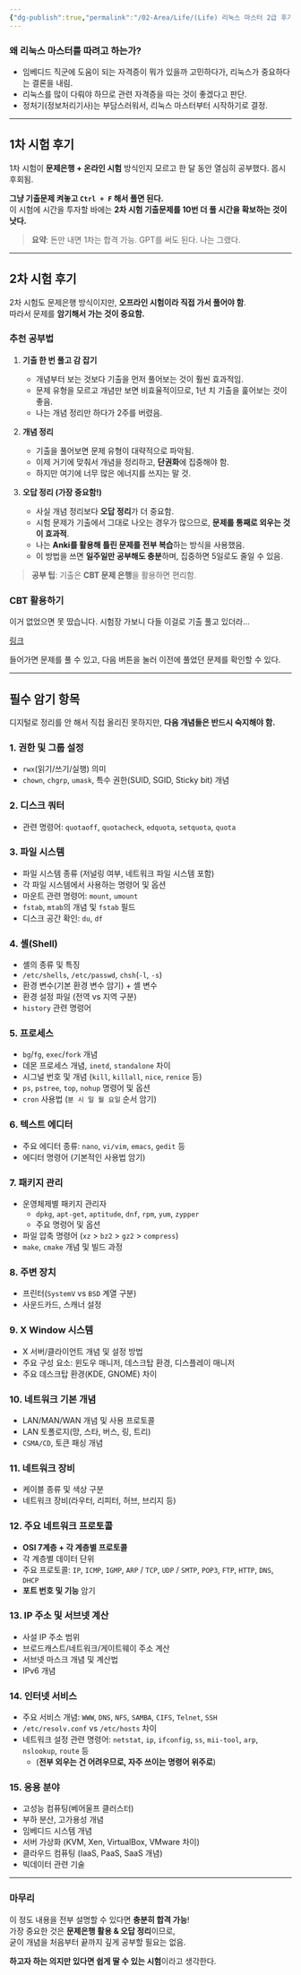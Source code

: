 ```yaml
---
{"dg-publish":true,"permalink":"/02-Area/Life/(Life) 리눅스 마스터 2급 후기/","noteIcon":"","created":"2025-03-09T17:12:00.000+09:00","updated":"2025-04-02T14:55:14.229+09:00"}
---
```


### 왜 리눅스 마스터를 따려고 하는가?

- 임베디드 직군에 도움이 되는 자격증이 뭐가 있을까 고민하다가, 리눅스가 중요하다는 결론을 내림.
- 리눅스를 많이 다뤄야 하므로 관련 자격증을 따는 것이 좋겠다고 판단.
- 정처기(정보처리기사)는 부담스러워서, 리눅스 마스터부터 시작하기로 결정.

---

## 1차 시험 후기

1차 시험이 **문제은행 + 온라인 시험** 방식인지 모르고 한 달 동안 열심히 공부했다. 몹시 후회됨.

**그냥 기출문제 켜놓고 `Ctrl + F` 해서 풀면 된다.**  
이 시험에 시간을 투자할 바에는 **2차 시험 기출문제를 10번 더 풀 시간을 확보하는 것이 낫다.**

> **요약**: 돈만 내면 1차는 합격 가능. GPT를 써도 된다. 나는 그랬다.

---

## 2차 시험 후기

2차 시험도 문제은행 방식이지만, **오프라인 시험이라 직접 가서 풀어야 함**.  
따라서 문제를 **암기해서 가는 것이 중요함.**

### 추천 공부법

1. **기출 한 번 풀고 감 잡기**
    
    - 개념부터 보는 것보다 기출을 먼저 풀어보는 것이 훨씬 효과적임.
    - 문제 유형을 모르고 개념만 보면 비효율적이므로, 1년 치 기출을 훑어보는 것이 좋음.
    - 나는 개념 정리만 하다가 2주를 버렸음.
2. **개념 정리**
    
    - 기출을 풀어보면 문제 유형이 대략적으로 파악됨.
    - 이제 거기에 맞춰서 개념을 정리하고, **단권화**에 집중해야 함.
    - 하지만 여기에 너무 많은 에너지를 쓰지는 말 것.
3. **오답 정리 (가장 중요함!)**
    
    - 사실 개념 정리보다 **오답 정리**가 더 중요함.
    - 시험 문제가 기출에서 그대로 나오는 경우가 많으므로, **문제를 통째로 외우는 것이 효과적**.
    - 나는 **Anki를 활용해 틀린 문제를 전부 복습**하는 방식을 사용했음.
    - 이 방법을 쓰면 **일주일만 공부해도 충분**하며, 집중하면 5일로도 줄일 수 있음.

> **공부 팁**: 기출은 **CBT 문제 은행**을 활용하면 편리함.

### CBT 활용하기

이거 없었으면 못 땄습니다. 시험장 가보니 다들 이걸로 기출 풀고 있더라...

[링크](https://www.comcbt.com/cbt/index2.php?hack_number=29)

들어가면 문제를 풀 수 있고, 다음 버튼을 눌러 이전에 풀었던 문제를 확인할 수 있다.

---

## 필수 암기 항목

디지털로 정리를 안 해서 직접 올리진 못하지만, **다음 개념들은 반드시 숙지해야 함.**

### 1. 권한 및 그룹 설정

- `rwx`(읽기/쓰기/실행) 의미
- `chown`, `chgrp`, `umask`, 특수 권한(SUID, SGID, Sticky bit) 개념

### 2. 디스크 쿼터

- 관련 명령어: `quotaoff`, `quotacheck`, `edquota`, `setquota`, `quota`

### 3. 파일 시스템

- 파일 시스템 종류 (저널링 여부, 네트워크 파일 시스템 포함)
- 각 파일 시스템에서 사용하는 명령어 및 옵션
- 마운트 관련 명령어: `mount`, `umount`
- `fstab`, `mtab`의 개념 및 `fstab` 필드
- 디스크 공간 확인: `du`, `df`

### 4. 셸(Shell)

- 셸의 종류 및 특징
- `/etc/shells`, `/etc/passwd`, `chsh`(`-l`, `-s`)
- 환경 변수(기본 환경 변수 암기) + 셸 변수
- 환경 설정 파일 (전역 vs 지역 구분)
- `history` 관련 명령어

### 5. 프로세스

- `bg`/`fg`, `exec`/`fork` 개념
- 데몬 프로세스 개념, `inetd`, `standalone` 차이
- 시그널 번호 및 개념 (`kill`, `killall`, `nice`, `renice` 등)
- `ps`, `pstree`, `top`, `nohup` 명령어 및 옵션
- `cron` 사용법 (`분 시 일 월 요일` 순서 암기)

### 6. 텍스트 에디터

- 주요 에디터 종류: `nano`, `vi/vim`, `emacs`, `gedit` 등
- 에디터 명령어 (기본적인 사용법 암기)

### 7. 패키지 관리

- 운영체제별 패키지 관리자
    - `dpkg`, `apt-get`, `aptitude`, `dnf`, `rpm`, `yum`, `zypper`
    - 주요 명령어 및 옵션
- 파일 압축 명령어 (`xz` > `bz2` > `gz2` > `compress`)
- `make`, `cmake` 개념 및 빌드 과정

### 8. 주변 장치

- 프린터(`SystemV` vs `BSD` 계열 구분)
- 사운드카드, 스캐너 설정

### 9. X Window 시스템

- X 서버/클라이언트 개념 및 설정 방법
- 주요 구성 요소: 윈도우 매니저, 데스크탑 환경, 디스플레이 매니저
- 주요 데스크탑 환경(KDE, GNOME) 차이

### 10. 네트워크 기본 개념

- LAN/MAN/WAN 개념 및 사용 프로토콜
- LAN 토폴로지(망, 스타, 버스, 링, 트리)
- `CSMA/CD`, 토큰 패싱 개념

### 11. 네트워크 장비

- 케이블 종류 및 색상 구분
- 네트워크 장비(라우터, 리피터, 허브, 브리지 등)

### 12. 주요 네트워크 프로토콜

- **OSI 7계층 + 각 계층별 프로토콜**
- 각 계층별 데이터 단위
- 주요 프로토콜: `IP`, `ICMP`, `IGMP`, `ARP` / `TCP`, `UDP` / `SMTP`, `POP3`, `FTP`, `HTTP`, `DNS`, `DHCP`
- **포트 번호 및 기능** 암기

### 13. IP 주소 및 서브넷 계산

- 사설 IP 주소 범위
- 브로드캐스트/네트워크/게이트웨이 주소 계산
- 서브넷 마스크 개념 및 계산법
- IPv6 개념

### 14. 인터넷 서비스

- 주요 서비스 개념: `WWW`, `DNS`, `NFS`, `SAMBA`, `CIFS`, `Telnet`, `SSH`
- `/etc/resolv.conf` vs `/etc/hosts` 차이
- 네트워크 설정 관련 명령어: `netstat`, `ip`, `ifconfig`, `ss`, `mii-tool`, `arp`, `nslookup`, `route` 등
    - (**전부 외우는 건 어려우므로, 자주 쓰이는 명령어 위주로**)

### 15. 응용 분야

- 고성능 컴퓨팅(베어울프 클러스터)
- 부하 분산, 고가용성 개념
- 임베디드 시스템 개념
- 서버 가상화 (KVM, Xen, VirtualBox, VMware 차이)
- 클라우드 컴퓨팅 (IaaS, PaaS, SaaS 개념)
- 빅데이터 관련 기술

---

### 마무리

이 정도 내용을 전부 설명할 수 있다면 **충분히 합격 가능**!  
가장 중요한 것은 **문제은행 활용 & 오답 정리**이므로,  
굳이 개념을 처음부터 끝까지 깊게 공부할 필요는 없음.

**하고자 하는 의지만 있다면 쉽게 딸 수 있는 시험**이라고 생각한다.